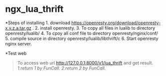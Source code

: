 # ngx_lua_thrift
*Steps of installing
    1. download https://openresty.org/download/openresty-x.y.z.a.tar.gz .
    2. install openresty.
    3. To copy all files in lualib to directory openresty/lualib/
    4. To cpoy all conf file to directory openresty/nginx/conf/
    5. compile source in directory openresty/lualib/libthrift/c
    6. Start openresty nginx server.

*Test web
>  To access web url http://127.0.0.1:8000/v1/lua_thrift and get result.
    *1.return 1 by FunCall.*
    *2.return 2 by FunCall.*
